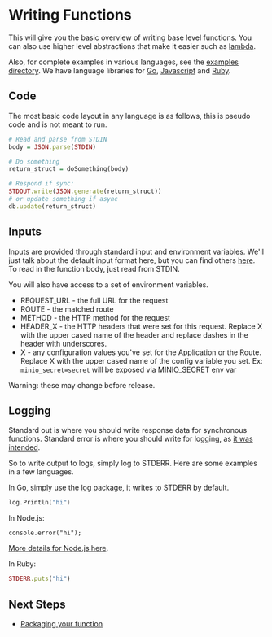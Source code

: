 # Writing Functions

This will give you the basic overview of writing base level functions. You can also use higher level
abstractions that make it easier such as [lambda](lambda/README.md).

Also, for complete examples in various languages, see the [examples directory](/examples).
We have language libraries for [Go](https://github.com/iron-io/functions_go), [Javascript](https://github.com/iron-io/functions_js) and
[Ruby](https://github.com/iron-io/functions_ruby).

## Code

The most basic code layout in any language is as follows, this is pseudo code and is not meant to run.

```ruby
# Read and parse from STDIN
body = JSON.parse(STDIN)

# Do something
return_struct = doSomething(body)

# Respond if sync:
STDOUT.write(JSON.generate(return_struct))
# or update something if async
db.update(return_struct)
```

## Inputs

Inputs are provided through standard input and environment variables. We'll just talk about the default input format here, but you can find others [here](function-format.md).
To read in the function body, just read from STDIN.

You will also have access to a set of environment variables.

* REQUEST_URL - the full URL for the request
* ROUTE - the matched route
* METHOD - the HTTP method for the request
* HEADER_X - the HTTP headers that were set for this request. Replace X with the upper cased name of the header and replace dashes in the header with underscores.
* X - any configuration values you've set for the Application or the Route. Replace X with the upper cased name of the config variable you set. Ex: `minio_secret=secret` will be exposed via MINIO_SECRET env var

Warning: these may change before release.

## Logging

Standard out is where you should write response data for synchronous functions. Standard error
is where you should write for logging, as [it was intended](http://www.jstorimer.com/blogs/workingwithcode/7766119-when-to-use-stderr-instead-of-stdout).

So to write output to logs, simply log to STDERR. Here are some examples in a few languages.

In Go, simply use the [log](https://golang.org/pkg/log/) package, it writes to STDERR by default.

```go
log.Println("hi")
```

In Node.js:

```node
console.error("hi");
```

[More details for Node.js here](http://stackoverflow.com/a/27576486/105562).

In Ruby:

```ruby
STDERR.puts("hi")
```

## Next Steps

* [Packaging your function](packaging.md)

